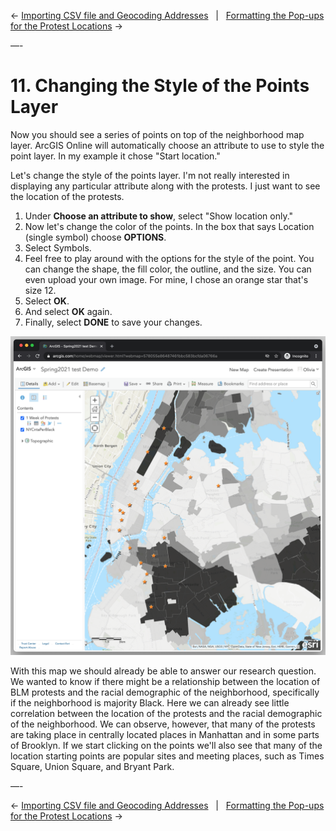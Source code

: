 ← [Importing CSV file and Geocoding Addresses](10-importing-csv-file-and-geocoding-addresses.md)&nbsp;&nbsp;&nbsp;|&nbsp;&nbsp;&nbsp;[Formatting the Pop-ups for the Protest Locations](12-formatting-the-pop-ups-for-the-protest-locations.md) →

—-

# 11. Changing the Style of the Points Layer

Now you should see a series of points on top of the neighborhood map layer. ArcGIS Online will automatically choose an attribute to use to style the point layer. In my example it chose "Start location." 

Let's change the style of the points layer. I'm not really interested in displaying any particular attribute along with the protests. I just want to see the location of the protests. 
1. Under **Choose an attribute to show**, select "Show location only."
2. Now let's change the color of the points. In the box that says Location (single symbol) choose **OPTIONS**. 
3. Select Symbols. 
4. Feel free to play around with the options for the style of the point. You can change the shape, the fill color, the outline, and the size. You can even upload your own image. For mine, I chose an orange star that's size 12.
5. Select **OK**.
6. And select **OK** again.
7. Finally, select **DONE** to save your changes.  

![point layer formatted](../images/protestsformatted2.png)

With this map we should already be able to answer our research question. We wanted to know if there might be a relationship between the location of BLM protests and the racial demographic of the neighborhood, specifically if the neighborhood is majority Black. Here we can already see little correlation between the location of the protests and the racial demographic of the neighborhood. We can observe, however, that many of the protests are taking place in centrally located places in Manhattan and in some parts of Brooklyn. If we start clicking on the points we'll also see that many of the location starting points are popular sites and meeting places, such as Times Square, Union Square, and Bryant Park.

—-

← [Importing CSV file and Geocoding Addresses](10-importing-csv-file-and-geocoding-addresses.md)&nbsp;&nbsp;&nbsp;|&nbsp;&nbsp;&nbsp;[Formatting the Pop-ups for the Protest Locations](12-formatting-the-pop-ups-for-the-protest-locations.md) →